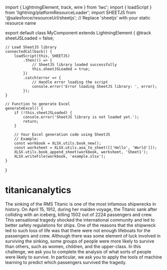 import { LightningElement, track, wire } from 'lwc';
import { loadScript } from 'lightning/platformResourceLoader';
import SHEETJS from '@salesforce/resourceUrl/sheetjs'; // Replace 'sheetjs' with your static resource name

export default class MyComponent extends LightningElement {
    @track sheetJSLoaded = false;

    // Load SheetJS library
    connectedCallback() {
        loadScript(this, SHEETJS)
            .then(() => {
                // SheetJS library loaded successfully
                this.sheetJSLoaded = true;
            })
            .catch(error => {
                // Handle error loading the script
                console.error('Error loading SheetJS library: ', error);
            });
    }

    // Function to generate Excel
    generateExcel() {
        if (!this.sheetJSLoaded) {
            console.error('SheetJS library is not loaded yet.');
            return;
        }

        // Your Excel generation code using SheetJS
        // Example:
        const workbook = XLSX.utils.book_new();
        const worksheet = XLSX.utils.aoa_to_sheet([['Hello', 'World']]);
        XLSX.utils.book_append_sheet(workbook, worksheet, 'Sheet1');
        XLSX.writeFile(workbook, 'example.xlsx');
    }
}



# titanicanalytics
The sinking of the RMS Titanic is one of the most infamous shipwrecks in history.  On April 15, 1912, during her maiden voyage, the Titanic sank after colliding with an iceberg, killing 1502 out of 2224 passengers and crew. This sensational tragedy shocked the international community and led to better safety regulations for ships.  One of the reasons that the shipwreck led to such loss of life was that there were not enough lifeboats for the passengers and crew. Although there was some element of luck involved in surviving the sinking, some groups of people were more likely to survive than others, such as women, children, and the upper-class.  In this challenge, we ask you to complete the analysis of what sorts of people were likely to survive. In particular, we ask you to apply the tools of machine learning to predict which passengers survived the tragedy.
